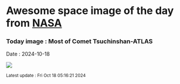 
# Awesome space image of the day from [NASA](https://api.nasa.gov/)

### Today image : Most of Comet Tsuchinshan-ATLAS
Date : 2024-10-18

![](https://apod.nasa.gov/apod/image/2410/a3_20241014_s1200.jpg)

<small>Latest update : Fri Oct 18 05:16:21 2024</small>
        